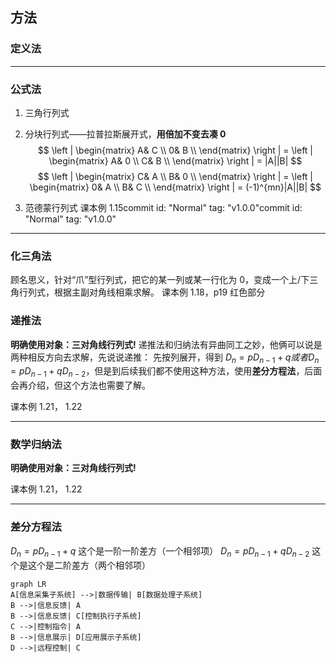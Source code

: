 ## 方法
### 定义法

*****

### 公式法
1. 三角行列式
2. 分块行列式——拉普拉斯展开式，**用倍加不变去凑 0**
$$
\left | \begin{matrix}
A& C \\
0& B \\
\end{matrix} \right | 
=
\left | \begin{matrix}
A& 0 \\
C& B \\
\end{matrix} \right | 
= |A||B|   
$$
$$
\left | \begin{matrix}
C& A \\
B& 0 \\
\end{matrix} \right | 
=
\left | \begin{matrix}
0& A \\
B& C \\
\end{matrix} \right | 
= (-1)^{mn}|A||B|   
$$

3. 范德蒙行列式
课本例 1.15commit id: "Normal" tag: "v1.0.0"commit id: "Normal" tag: "v1.0.0"


*****

### 化三角法
顾名思义，针对“爪”型行列式，把它的某一列或某一行化为 0，变成一个上/下三角行列式，根据主副对角线相乘求解。 
课本例 1.18，p19 红色部分

### 递推法
**明确使用对象：三对角线行列式!**
递推法和归纳法有异曲同工之妙，他俩可以说是两种相反方向去求解，先说说递推：
先按列展开，得到 $D_n = pD_{n-1} + q 或者 D_n = pD_{n-1} + qD_{n-2}$，但是到后续我们都不使用这种方法，使用**差分方程法**，后面会再介绍，但这个方法也需要了解。

课本例 1.21， 1.22
*****
### 数学归纳法
**明确使用对象：三对角线行列式!**

课本例 1.21， 1.22
*****
### 差分方程法
 $D_n = pD_{n-1} + q$ 这个是一阶一阶差方（一个相邻项）
  $D_n = pD_{n-1} + qD_{n-2}$ 这个是这个是二阶差方（两个相邻项）

```GitGraph
graph LR
A[信息采集子系统] -->|数据传输| B[数据处理子系统]
B -->|信息反馈| A
B -->|信息反馈| C[控制执行子系统]
C -->|控制指令| A
B -->|信息展示| D[应用展示子系统]
D -->|远程控制| C
